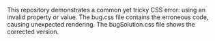 This repository demonstrates a common yet tricky CSS error: using an invalid property or value. The bug.css file contains the erroneous code, causing unexpected rendering. The bugSolution.css file shows the corrected version.